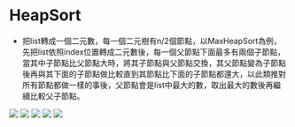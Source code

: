 # HeapSort
- 把list轉成一個二元數，每一個二元樹有n/2個節點，以MaxHeapSort為例，先把list依照index位置轉成二元數後，每一個父節點下面最多有兩個子節點，當其中子節點比父節點大時，將其子節點與父節點交換，其父節點變為子節點後再與其下面的子節點做比較直到其節點比下面的子節點都還大，以此類推對所有節點都做一樣的事後，父節點會是list中最大的數，取出最大的數後再繼續比較父子節點。

![](http://notepad.yehyeh.net/Content/Algorithm/Sort/Heap/img/DataToHeap.png)
![](http://notepad.yehyeh.net/Content/Algorithm/Sort/Heap/img/Heapify03.png)
![](http://notepad.yehyeh.net/Content/Algorithm/Sort/Heap/img/Heapify04.png)
![](http://notepad.yehyeh.net/Content/Algorithm/Sort/Heap/img/Heapify05.png)
![](http://notepad.yehyeh.net/Content/Algorithm/Sort/Heap/img/Heapify06.png)
